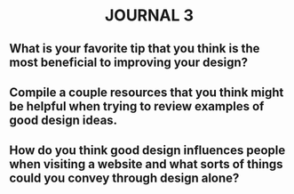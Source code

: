# <center>JOURNAL 3</center>

## What is your favorite tip that you think is the most beneficial to improving your design?

## Compile a couple resources that you think might be helpful when trying to review examples of good design ideas.

## How do you think good design influences people when visiting a website and what sorts of things could you convey through design alone?